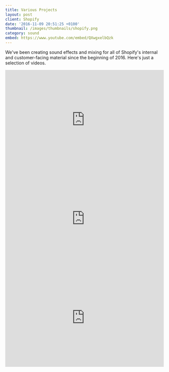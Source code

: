 ```yaml
---
title: Various Projects
layout: post
client: Shopify
date: '2016-11-09 20:51:25 +0100'
thumbnail: /images/thumbnails/shopify.png
category: sound
embed: https://www.youtube.com/embed/QXwgxelbQzk
---
```


We've been creating sound effects and mixing for all of Shopify's internal and customer-facing material since the beginning of 2016. Here's just a selection of videos.

<iframe width="100%" height="315" src="https://www.youtube.com/embed/v7n1JdCdKIg" frameborder="0" allowfullscreen></iframe>

<iframe width="100%" height="315" src="https://www.youtube.com/embed/bOv5ocSagb8" frameborder="0" allowfullscreen></iframe>

<iframe width="100%" height="315" src="https://www.youtube.com/embed/bOv5ocSagb8" frameborder="0" allowfullscreen></iframe>
